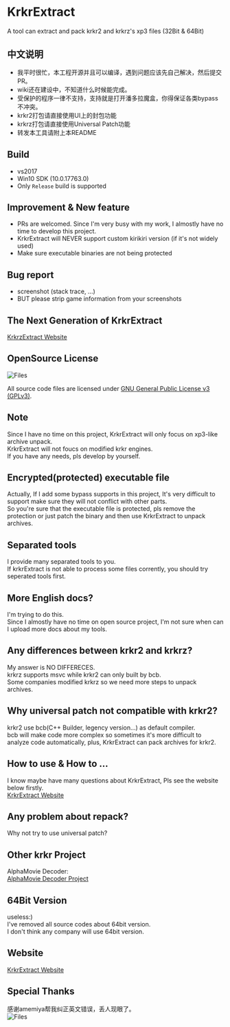 # KrkrExtract
A tool can extract and pack krkr2 and krkrz's xp3 files (32Bit & 64Bit)  

## 中文说明
* 我平时很忙，本工程开源并且可以编译，遇到问题应该先自己解决，然后提交PR。
* wiki还在建设中，不知道什么时候能完成。
* 受保护的程序一律不支持，支持就是打开潘多拉魔盒，你得保证各类bypass不冲突。
* krkr2打包请直接使用UI上的封包功能
* krkrz打包请直接使用Universal Patch功能
* 转发本工具请附上本README

## Build
* vs2017
* Win10 SDK (10.0.17763.0)
* Only `Release` build is supported

## Improvement & New feature
* PRs are welcomed. Since I'm very busy with my work, I almostly have no time to develop this project.
* KrkrExtract will NEVER support custom kirikiri version (if it's not widely used)
* Make sure executable binaries are not being protected

## Bug report
* screenshot (stack trace, ...)
* BUT please strip game information from your screenshots


## The Next Generation of KrkrExtract
[KrkrzExtract Website](https://github.com/xmoeproject/KrkrzExtract)

## OpenSource License  

![Files](https://www.gnu.org/graphics/gplv3-127x51.png)

All source code files are licensed under [GNU General Public License v3 (GPLv3)](https://www.gnu.org/licenses/quick-guide-gplv3.en.html).  

## Note
Since I have no time on this project, KrkrExtract will only focus on xp3-like archive unpack.  
KrkrExtract will not foucs on modified krkr engines.  
If you have any needs, pls develop by yourself.  


## Encrypted(protected) executable file
Actually, If I add some bypass supports in this project, It's very difficult to support make sure they will not conflict with other parts.  
So you're sure that the executable file is protected, pls remove the protection or just patch the binary and then use KrkrExtract to unpack archives.

## Separated tools
I provide many separated tools to you.  
If krkrExtract is not able to process some files corrently, you should try seperated tools first.

## More English docs?
I'm trying to do this.  
Since I almostly have no time on open source project, I'm not sure when can I upload more docs about my tools.
 

## Any differences between krkr2 and krkrz?
My answer is NO DIFFERECES.  
krkrz supports msvc while krkr2 can only built by bcb.  
Some companies modified krkrz so we need more steps to unpack archives.  

## Why universal patch not compatible with krkr2?  
krkr2 use bcb(C++ Builder, legency version...) as default compiler.   
bcb will make code more complex so sometimes it's more difficult to analyze code automatically, plus, KrkrExtract can pack archives for krkr2.  

## How to use & How to ...  
I know maybe have many questions about KrkrExtract, Pls see the website below firstly.  
[KrkrExtract Website](https://xmoeproject.github.io/KrkrExtract/)

## Any problem about repack?  
Why not try to use universal patch?  


## Other krkr Project  
AlphaMovie Decoder:  
[AlphaMovie Decoder Project](https://github.com/xmoeproject/AlphaMovieDecoder)


## 64Bit Version 
useless:)  
I've removed all source codes about 64bit version.  
I don't think any company will use 64bit version.  


## Website
[KrkrExtract Website](https://xmoeproject.github.io/KrkrExtract/)

## Special Thanks
感谢amemiya帮我纠正英文错误，丢人现眼了。  
![Files](https://github.com/xmoeproject/KrkrExtract/blob/master/img/shadiao.jpg)




